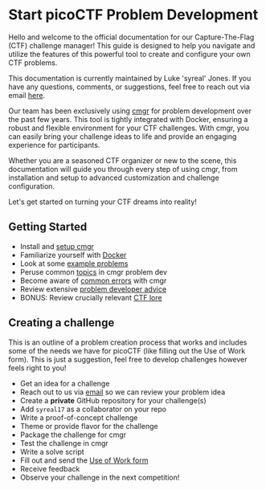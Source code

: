 # Start picoCTF Problem Development

Hello and welcome to the official documentation for our Capture-The-Flag (CTF)
challenge manager! This guide is designed to help you navigate and utilize the
features of this powerful tool to create and configure your own CTF problems.

This documentation is currently maintained by Luke 'syreal' Jones. If you have
any questions, comments, or suggestions, feel free to reach out via email
[here](mailto:other@picoctf.org).

Our team has been exclusively using
[cmgr](https://github.com/picoCTF/cmgr/releases/latest) for problem development
over the past few years. This tool is tightly integrated with Docker, ensuring a
robust and flexible environment for your CTF challenges. With cmgr, you can
easily bring your challenge ideas to life and provide an engaging experience for
participants.

Whether you are a seasoned CTF organizer or new to the scene, this documentation
will guide you through every step of using cmgr, from installation and setup to
advanced customization and challenge configuration.

Let's get started on turning your CTF dreams into reality!

## Getting Started

- Install and [setup cmgr](/setup-cmgr.md)
- Familiarize yourself with [Docker](https://www.docker.com/101-tutorial/)
- Look at some [example problems](/example-problems/)
- Peruse common [topics](/topics/README.md#topical-index) in cmgr problem dev
- Become aware of [common errors](/common-errors/) with cmgr
- Review extensive [problem developer advice](/dev-advice.md)
- BONUS: Review crucially relevant [CTF lore](https://web.archive.org/web/20201212081922/https://captf.com/maxims.html)

## Creating a challenge

This is an outline of a problem creation process that works and includes some of
the needs we have for picoCTF (like filling out the Use of Work form). This is
just a suggestion, feel free to develop challenges however feels right to you!

- Get an idea for a challenge
- Reach out to us via [email](mailto:other@picoctf.org) so we can review your
  problem idea
- Create a **private** GitHub repository for your challenge(s)
- Add `syreal17` as a collaborator on your repo
- Write a proof-of-concept challenge
- Theme or provide flavor for the challenge
- Package the challenge for cmgr
- Test the challenge in cmgr
- Write a solve script
- Fill out and send the [Use of Work form](/Agreement%20for%20use%20of%20work_picoCTF.pdf)
- Receive feedback
- Observe your challenge in the next competition!
